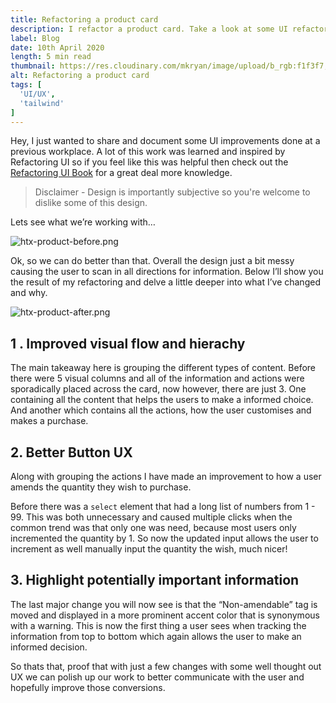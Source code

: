 ```yaml
---
title: Refactoring a product card
description: I refactor a product card. Take a look at some UI refactoring and see how small improvements can make a big difference.
label: Blog
date: 10th April 2020
length: 5 min read
thumbnail: https://res.cloudinary.com/mkryan/image/upload/b_rgb:f1f3f7,c_thumb,w_400/v1618092340/Voodoo/htx-product-after_ubcnat.png
alt: Refactoring a product card
tags: [
  'UI/UX',
  'tailwind'
]
---
```


Hey, I just wanted to share and document some UI improvements done at a previous workplace. A lot of this work was learned and inspired by Refactoring UI so if you feel like this was helpful then check out the [Refactoring UI Book](https://refactoringui.com/book/) for a great deal more knowledge.

> Disclaimer - Design is importantly subjective so you're welcome to dislike some of this design.

Lets see what we’re working with…

![htx-product-before.png](https://res.cloudinary.com/mkryan/image/upload/v1618092340/Voodoo/htx-product-before_hqzlzt.png)

Ok, so we can do better than that. Overall the design just a bit messy causing the user to scan in all directions for information. Below I’ll show you the result of my refactoring and delve a little deeper into what I’ve changed and why.

![htx-product-after.png](https://res.cloudinary.com/mkryan/image/upload/v1618092340/Voodoo/htx-product-after_ubcnat.png)

## 1 . Improved visual flow and hierachy

The main takeaway here is grouping the different types of content. Before there were 5 visual columns and all of the information and actions were sporadically placed across the card, now however, there are just 3. One containing all the content that helps the users to make a informed choice. And another which contains all the actions, how the user customises and makes a purchase.

## 2. Better Button UX

Along with grouping the actions I have made an improvement to how a user amends the quantity they wish to purchase.

Before there was a `select` element that had a long list of numbers from 1 - 99. This was both unnecessary and caused multiple clicks when the common trend was that only one was need, because most users only incremented the quantity by 1. So now the updated input allows the user to increment as well manually input the quantity the wish, much nicer!

## 3. Highlight potentially important information

The last major change you will now see is that the  “Non-amendable” tag is moved and displayed in a more prominent accent color that is synonymous with a warning. This is now the first thing a user sees when tracking the information from top to bottom which again allows the user to make an informed decision.

So thats that, proof that with just a few changes with some well thought out UX we can polish up our work to better communicate with the user and hopefully improve those conversions.

